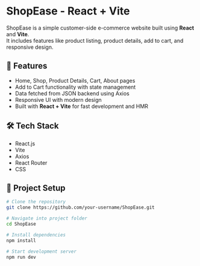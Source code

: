 # ShopEase - React + Vite

ShopEase is a simple customer-side e-commerce website built using **React** and **Vite**.  
It includes features like product listing, product details, add to cart, and responsive design.

## 🚀 Features
- Home, Shop, Product Details, Cart, About pages
- Add to Cart functionality with state management
- Data fetched from JSON backend using Axios
- Responsive UI with modern design
- Built with **React + Vite** for fast development and HMR

## 🛠️ Tech Stack
- React.js
- Vite
- Axios
- React Router
- CSS

## 📂 Project Setup
```bash
# Clone the repository
git clone https://github.com/your-username/ShopEase.git

# Navigate into project folder
cd ShopEase

# Install dependencies
npm install

# Start development server
npm run dev
